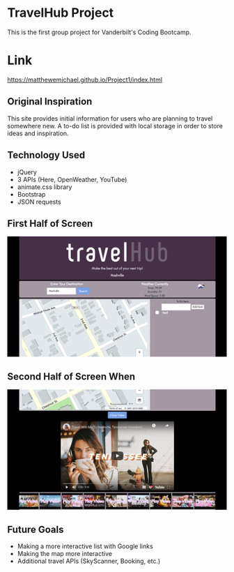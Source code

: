 # TravelHub Project
This is the first group project for Vanderbilt's Coding Bootcamp. 

# Link 
https://matthewemichael.github.io/Project1/index.html

## Original Inspiration
This site provides initial information for users who are planning to travel somewhere new. A to-do list is provided with local storage in order to store ideas and inspiration.

## Technology Used
- jQuery 
- 3 APIs (Here, OpenWeather, YouTube)
- animate.css library
- Bootstrap
- JSON requests

## First Half of Screen
![Screen Shot](assets/images/FirstHalfScreen.png)

## Second Half of Screen When 
![Screen Shot](assets/images/SecondHalfScreen.png)

## Future Goals
- Making a more interactive list with Google links
- Making the map more interactive 
- Additional travel APIs (SkyScanner, Booking, etc.)
